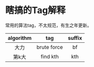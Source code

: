 # 瞎搞的Tag解释

常用的算法tag，不太规范，有生之年更新。

| algorithm | tag | suffix |
|:---:|:---:|:---:|
| 大力 | brute force | bf |
| 第k大 | find kth | kth |

